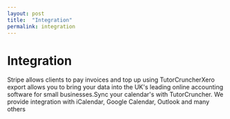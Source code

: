 ```yaml
---
layout: post
title:  "Integration"
permalink: integration
---
```

# Integration

Stripe allows clients to pay invoices and top up using TutorCruncherXero
export allows you to bring your data into the UK's leading online accounting
software for small businesses.Sync your calendar's with TutorCruncher. We
provide integration with iCalendar, Google Calendar, Outlook and many others
